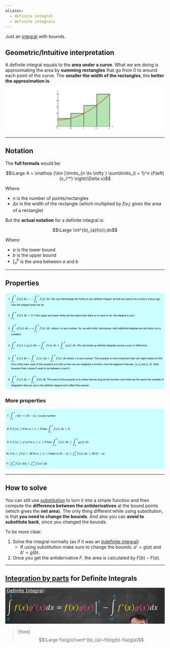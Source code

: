 ```yaml
---
aliases:
  - definite integral
  - definite integrals
---
```

Just an [integral](4.%20Indefinite%20Integrals.md) with bounds.
## Geometric/Intuitive interpretation

A definite integral equals to the **area under a curve**.
What we are doing is approximating the area by **summing rectangles** that go from 0 to around each point of the curve.
The **smaller the width of the rectangles**, the **better the approximation is**.

![](../z_images/Pasted%20image%2020250427141302.png)

---

## Notation

The **full formula** would be:

$$\Large A = \mathop {\lim }\limits_{n \to \infty } \sum\limits_{i = 1}^n {f\left( {x_i^*} \right)\Delta x}$$

Where:
- $n$ is the number of points/rectangles
- $\Delta x$ is the width of the rectangle (which multiplied by $f(x_i)$ gives the area of a rectangle)


But the **actual notation** for a definite integral is:

$$\Large \int^{b}_{a}f(x)\;dx$$

Where:
- $a$ is the lower bound
- $b$ is the upper bound
- $\int^{b}_{a}$ is the area between $a$ and $b$

---

## Properties

![](../z_images/Pasted%20image%2020250427141332.png)

### More properties

![](../z_images/Pasted%20image%2020250427143328.png)

---

## How to solve

You can still use [substitution](5.%20Substitution%20method.md) to turn it into a simple function and then compute the **difference between the antiderivatives** at the bound points (which gives the **net area**).
The only thing different while using substitution, is that **you need to change the bounds**.
And also you can **avoid to substitute back**, since you changed the bounds.

To be more clear:
1) Solve the integral normally (as if it was an [indefinite integral](4.%20Indefinite%20Integrals.md))
	- If using substitution make sure to change the bounds:  $a'=g(a)$ and $b'=g(b)$.
2) Once you get the antiderivative $F$, the area is calculated by $F(b)-F(a)$.

---

## [Integration by parts](6.%20Integration%20by%20parts.md) for Definite Integrals

![](../z_images/Pasted%20image%2020250507091724.png)

> [!hint]
> $$\Large f(x)g(x)\vert^{b}_{a}=f(b)g(b)-f(a)g(a)$$

